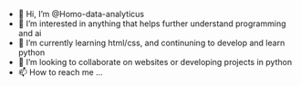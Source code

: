 - 👋 Hi, I’m @Homo-data-analyticus
- 👀 I’m interested in anything that helps further understand programming and ai
- 🌱 I’m currently learning html/css, and continuning to develop and learn python
- 💞️ I’m looking to collaborate on websites or developing projects in python
- 📫 How to reach me ...

<!---
Homo-data-analyticus/Homo-data-analyticus is a ✨ special ✨ repository because its `README.md` (this file) appears on your GitHub profile.
You can click the Preview link to take a look at your changes.
--->
